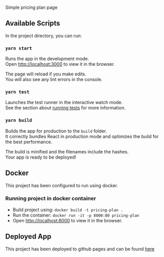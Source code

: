 Simple pricing plan page

## Available Scripts

In the project directory, you can run:

### `yarn start`

Runs the app in the development mode.<br />
Open [http://localhost:3000](http://localhost:3000) to view it in the browser.

The page will reload if you make edits.<br />
You will also see any lint errors in the console.

### `yarn test`

Launches the test runner in the interactive watch mode.<br />
See the section about [running tests](https://facebook.github.io/create-react-app/docs/running-tests) for more information.

### `yarn build`

Builds the app for production to the `build` folder.<br />
It correctly bundles React in production mode and optimizes the build for the best performance.

The build is minified and the filenames include the hashes.<br />
Your app is ready to be deployed!


## Docker

This project has been configured to run using docker.

### Running project in docker container

* Build project using: `docker build -t pricing-plan .`
* Run the container: `docker run -it -p 8000:80 pricing-plan`
* Open [http://localhost:8000](http://localhost:8000) to view it in the browser.

## Deployed App

This project has been deployed to github pages and can be found [here](https://dancarl857.github.io/pricing-plan/)